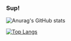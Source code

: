 ### Sup!
![Anurag's GitHub stats](https://github-readme-stats.vercel.app/api?username=doniczek&theme=gotham&show_icons=true)

[![Top Langs](https://github-readme-stats.vercel.app/api/top-langs/?username=doniczek&layout=compact)](https://github.com/anuraghazra/github-readme-stats)
